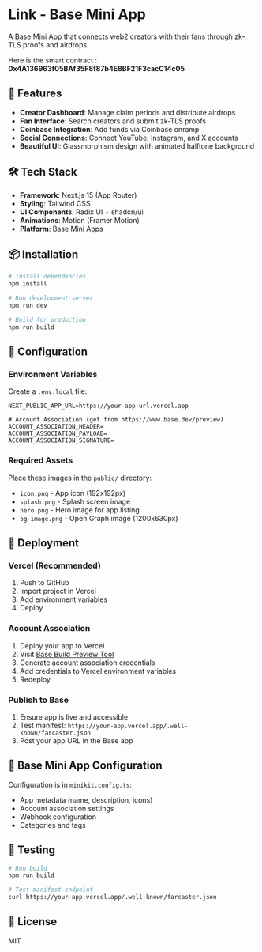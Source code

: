 # Link - Base Mini App

A Base Mini App that connects web2 creators with their fans through zk-TLS proofs and airdrops.

Here is the smart contract : **0x4A136963f05BAf35F8f87b4E8BF21F3cacC14c05**

## 🚀 Features

- **Creator Dashboard**: Manage claim periods and distribute airdrops
- **Fan Interface**: Search creators and submit zk-TLS proofs
- **Coinbase Integration**: Add funds via Coinbase onramp
- **Social Connections**: Connect YouTube, Instagram, and X accounts
- **Beautiful UI**: Glassmorphism design with animated halftone background

## 🛠️ Tech Stack

- **Framework**: Next.js 15 (App Router)
- **Styling**: Tailwind CSS
- **UI Components**: Radix UI + shadcn/ui
- **Animations**: Motion (Framer Motion)
- **Platform**: Base Mini Apps

## 📦 Installation

```bash
# Install dependencies
npm install

# Run development server
npm run dev

# Build for production
npm run build
```

## 🔧 Configuration

### Environment Variables

Create a `.env.local` file:

```env
NEXT_PUBLIC_APP_URL=https://your-app-url.vercel.app

# Account Association (get from https://www.base.dev/preview)
ACCOUNT_ASSOCIATION_HEADER=
ACCOUNT_ASSOCIATION_PAYLOAD=
ACCOUNT_ASSOCIATION_SIGNATURE=
```

### Required Assets

Place these images in the `public/` directory:

- `icon.png` - App icon (192x192px)
- `splash.png` - Splash screen image
- `hero.png` - Hero image for app listing
- `og-image.png` - Open Graph image (1200x630px)

## 🚢 Deployment

### Vercel (Recommended)

1. Push to GitHub
2. Import project in Vercel
3. Add environment variables
4. Deploy

### Account Association

1. Deploy your app to Vercel
2. Visit [Base Build Preview Tool](https://www.base.dev/preview)
3. Generate account association credentials
4. Add credentials to Vercel environment variables
5. Redeploy

### Publish to Base

1. Ensure app is live and accessible
2. Test manifest: `https://your-app.vercel.app/.well-known/farcaster.json`
3. Post your app URL in the Base app

## 📱 Base Mini App Configuration

Configuration is in `minikit.config.ts`:

- App metadata (name, description, icons)
- Account association settings
- Webhook configuration
- Categories and tags

## 🧪 Testing

```bash
# Run build
npm run build

# Test manifest endpoint
curl https://your-app.vercel.app/.well-known/farcaster.json
```

## 📄 License

MIT
